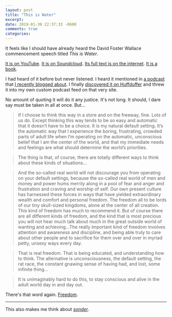 ```yaml
---
layout: post
title: "This is Water"
excerpt: 
date: 2019-01-30 22:37:33 -0600
comments: true
categories: 
---
```


It feels like I should have already heard the David Foster Wallace commencement speech titled _This is Water_.

[It is on YouTube](https://www.youtube.com/watch?v=8CrOL-ydFMI). [It is on Soundcloud](https://soundcloud.com/brainpicker/david-foster-wallace-this-is-water-1). [Its full text is on the internet](https://fs.blog/2012/04/david-foster-wallace-this-is-water/). [It is a book](https://www.amazon.com/gp/product/0316068225/).

I had heard of it before but never listened. I heard it mentioned in [a podcast](https://peterattiamd.com/samharris/) that [I recently blogged about]({{site.baseurl}}/2019/01/13/web-log/). I finally [discovered it on Huffduffer](https://huffduffer.com/dealingwith/521075) and threw it into my own custom podcast feed on that very site.

No amount of quoting it will do it any justice. It's not long. It should, I dare say must be taken in all at once. But...

> If I choose to think this way in a store and on the freeway, fine. Lots of us do. Except thinking this way tends to be so easy and automatic that it doesn’t have to be a choice. It is my natural default setting. It’s the automatic way that I experience the boring, frustrating, crowded parts of adult life when I’m operating on the automatic, unconscious belief that I am the center of the world, and that my immediate needs and feelings are what should determine the world’s priorities.

> The thing is that, of course, there are totally different ways to think about these kinds of situations...

> And the so-called real world will not discourage you from operating on your default settings, because the so-called real world of men and money and power hums merrily along in a pool of fear and anger and frustration and craving and worship of self. Our own present culture has harnessed these forces in ways that have yielded extraordinary wealth and comfort and personal freedom. The freedom all to be lords of our tiny skull-sized kingdoms, alone at the center of all creation. This kind of freedom has much to recommend it. But of course there are all different kinds of freedom, and the kind that is most precious you will not hear much talk about much in the great outside world of wanting and achieving...The really important kind of freedom involves attention and awareness and discipline, and being able truly to care about other people and to sacrifice for them over and over in myriad petty, unsexy ways every day.

> That is real freedom. That is being educated, and understanding how to think. The alternative is unconsciousness, the default setting, the rat race, the constant gnawing sense of having had, and lost, some infinite thing...

> It is unimaginably hard to do this, to stay conscious and alive in the adult world day in and day out.

There's that word again. [Freedom]({{site.baseurl}}/2018/12/30/freedom/).

---

This also makes me think about _[sonder]({{site.baseurl}}/2014/06/26/sonder/)_.
